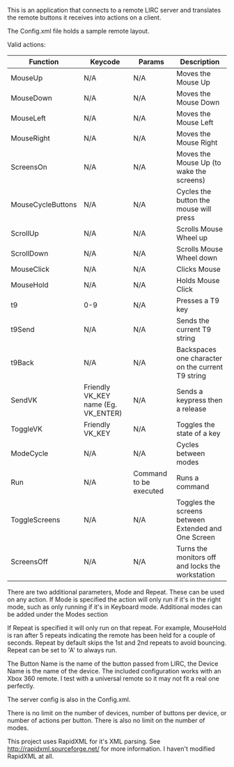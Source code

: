 This is an application that connects to a remote LIRC server and translates the remote buttons it receives into actions on a client.

The Config.xml file holds a sample remote layout.


Valid actions:

| Function | Keycode | Params | Description |
| --- | --- | --- | --- |
| MouseUp | N/A | N/A | Moves the Mouse Up |
| MouseDown | N/A | N/A | Moves the Mouse Down |
| MouseLeft | N/A | N/A | Moves the Mouse Left |
| MouseRight | N/A | N/A | Moves the Mouse Right |
| ScreensOn | N/A | N/A | Moves the Mouse Up (to wake the screens) |
| MouseCycleButtons | N/A | N/A | Cycles the button the mouse will press |
| ScrollUp | N/A | N/A | Scrolls Mouse Wheel up |
| ScrollDown | N/A | N/A | Scrolls Mouse Wheel down |
| MouseClick | N/A | N/A | Clicks Mouse |
| MouseHold | N/A | N/A | Holds Mouse Click |
| t9 | 0-9 | N/A | Presses a T9 key |
| t9Send| N/A | N/A | Sends the current T9 string |
| t9Back | N/A | N/A |Backspaces one character on the current T9 string |
| SendVK | Friendly VK_KEY name (Eg. VK_ENTER) | N/A | Sends a keypress then a release |
| ToggleVK| Friendly VK_KEY | N/A | Toggles the state of a key |
| ModeCycle | N/A | N/A | Cycles between modes |
| Run | N/A | Command to be executed | Runs a command |
| ToggleScreens | N/A | N/A | Toggles the screens between Extended  and One Screen |
| ScreensOff | N/A | N/A | Turns the monitors off and locks the workstation |

There are two additional parameters, Mode and Repeat. These can be used on any action.
If Mode is specified the action will only run if it's in the right mode, such as only running if it's in Keyboard mode. Additional modes can be added under the Modes section

If Repeat is specified it will only run on that repeat. For example, MouseHold is ran after 5 repeats indicating the remote has been held for a couple of seconds.
Repeat by default skips the 1st and 2nd repeats to avoid bouncing. Repeat can be set to 'A' to always run.

The Button Name is the name of the button passed from LIRC, the Device Name is the name of the device. The included configuration works with an Xbox 360 remote. I test with a universal remote so it may not fit a real one perfectly.

The server config is also in the Config.xml.

There is no limit on the number of devices, number of buttons per device, or number of actions per button. There is also no limit on the number of modes.

This project uses RapidXML for it's XML parsing. See http://rapidxml.sourceforge.net/ for more information. I haven't modified RapidXML at all.

